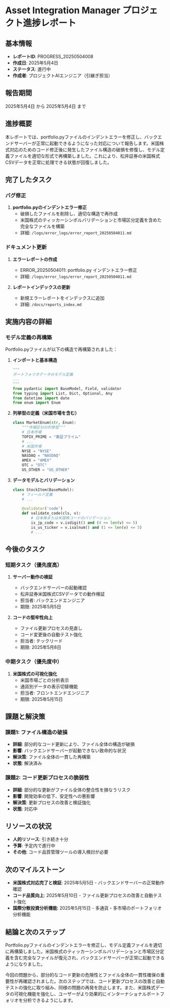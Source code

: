 # Asset Integration Manager プロジェクト進捗レポート

## 基本情報

- **レポートID**: PROGRESS_20250504008
- **作成日**: 2025年5月4日
- **ステータス**: 進行中
- **作成者**: プロジェクトAIエンジニア（引継ぎ担当）

## 報告期間

2025年5月4日 から 2025年5月4日 まで

## 進捗概要

本レポートでは、portfolio.pyファイルのインデントエラーを修正し、バックエンドサーバーが正常に起動できるようになった対応について報告します。米国株式対応のためのコード修正後に発生したファイル構造の破損を修復し、モデル定義ファイルを適切な形式で再構築しました。これにより、松井証券の米国株式CSVデータを正常に処理できる状態が回復しました。

## 完了したタスク

### バグ修正

1. **portfolio.pyのインデントエラー修正**
   - 破損したファイルを削除し、適切な構造で再作成
   - 米国株式のティッカーシンボルバリデーションと市場区分定義を含めた完全なファイルを構築
   - 詳細: `/logs/error_logs/error_report_20250504011.md`

### ドキュメント更新

1. **エラーレポートの作成**
   - ERROR_20250504011: portfolio.py インデントエラー修正
   - 詳細: `/logs/error_logs/error_report_20250504011.md`

2. **レポートインデックスの更新**
   - 新規エラーレポートをインデックスに追加
   - 詳細: `/docs/reports_index.md`

## 実施内容の詳細

### モデル定義の再構築

Portfolio.pyファイルが以下の構造で再構築されました：

1. **インポートと基本構造**
   ```python
   """
   ポートフォリオデータのモデル定義
   ...
   """
   from pydantic import BaseModel, Field, validator
   from typing import List, Dict, Optional, Any
   from datetime import date
   from enum import Enum
   ```

2. **列挙型の定義（米国市場を含む）**
   ```python
   class MarketEnum(str, Enum):
       """市場区分の列挙型"""
       # 日本市場
       TOPIX_PRIME = "東証プライム"
       # ...
       # 米国市場
       NYSE = "NYSE"
       NASDAQ = "NASDAQ"
       AMEX = "AMEX"
       OTC = "OTC"
       US_OTHER = "US_OTHER"
   ```

3. **データモデルとバリデーション**
   ```python
   class StockItem(BaseModel):
       # フィールド定義
       # ...
       
       @validator('code')
       def validate_code(cls, v):
           # 日本株または米国株コードのバリデーション
           is_jp_code = v.isdigit() and (4 <= len(v) <= 5)
           is_us_ticker = v.isalnum() and (1 <= len(v) <= 5)
           # ...
   ```

## 今後のタスク

### 短期タスク（優先度高）

1. **サーバー動作の検証**
   - バックエンドサーバーの起動確認
   - 松井証券米国株式CSVデータでの動作検証
   - 担当者: バックエンドエンジニア
   - 期限: 2025年5月5日

2. **コードの堅牢性向上**
   - ファイル更新プロセスの見直し
   - コード変更後の自動テスト強化
   - 担当者: テックリード
   - 期限: 2025年5月8日

### 中期タスク（優先度中）

1. **米国株式の可視化強化**
   - 米国市場ごとの分析表示
   - 通貨別データの表示切替機能
   - 担当者: フロントエンドエンジニア
   - 期限: 2025年5月15日

## 課題と解決策

### 課題1: ファイル構造の破損

- **詳細**: 部分的なコード更新により、ファイル全体の構造が破損
- **影響**: バックエンドサーバーが起動できない致命的な状況
- **解決策**: ファイル全体の一貫した再構築
- **状態**: 解決済み

### 課題2: コード更新プロセスの脆弱性

- **詳細**: 部分的な更新がファイル全体の整合性を損なうリスク
- **影響**: 開発効率の低下、安定性への悪影響
- **解決策**: 更新プロセスの改善と検証強化
- **状態**: 対応中

## リソースの状況

- **人的リソース**: 引き続き十分
- **予算**: 予定内で進行中
- **その他**: コード品質管理ツールの導入検討が必要

## 次のマイルストーン

- **米国株式対応完了と検証**: 2025年5月5日 - バックエンドサーバーの正常動作確認
- **コード品質向上**: 2025年5月10日 - ファイル更新プロセスの改善と自動テスト強化
- **国際分散投資分析機能**: 2025年5月15日 - 多通貨・多市場のポートフォリオ分析機能

## 結論と次のステップ

Portfolio.pyファイルのインデントエラーを修正し、モデル定義ファイルを適切に再構築しました。米国株式のティッカーシンボルバリデーションと市場区分定義を含む完全なファイルが復元され、バックエンドサーバーが正常に起動できるようになりました。

今回の問題から、部分的なコード更新の危険性とファイル全体の一貫性確保の重要性が再確認されました。次のステップでは、コード更新プロセスの改善と自動テストの強化に取り組み、同様の問題の再発を防止します。また、米国株式データの可視化機能を強化し、ユーザーがより効果的にインターナショナルポートフォリオを分析できるようにします。
